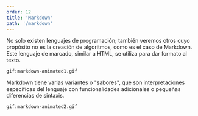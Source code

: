 ```yaml
---
order: 12
title: 'Markdown'
path: '/markdown'
---
```


No solo existen lenguajes de programación; también veremos otros cuyo propósito no es la creación de algoritmos, como es el caso de Markdown. Este lenguaje de marcado, similar a HTML, se utiliza para dar formato al texto.

`gif:markdown-animated1.gif`

Markdown tiene varias variantes o "sabores", que son interpretaciones específicas del lenguaje con funcionalidades adicionales o pequeñas diferencias de sintaxis.

`gif:markdown-animated2.gif`
